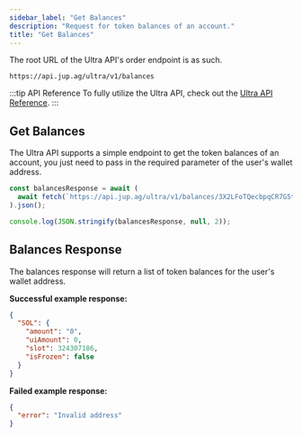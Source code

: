 ```yaml
---
sidebar_label: "Get Balances"
description: "Request for token balances of an account."
title: "Get Balances"
---
```


<head>
    <title>Get Balances</title>
    <meta name="twitter:card" content="summary" />
</head>

The root URL of the Ultra API's order endpoint is as such.

```
https://api.jup.ag/ultra/v1/balances
```

:::tip API Reference
To fully utilize the Ultra API, check out the [Ultra API Reference](/docs/api/balances).
:::

## Get Balances

The Ultra API supports a simple endpoint to get the token balances of an account, you just need to pass in the required parameter of the user's wallet address.

```jsx
const balancesResponse = await (
  await fetch(`https://api.jup.ag/ultra/v1/balances/3X2LFoTQecbpqCR7G5tL1kczqBKurjKPHhKSZrJ4wgWc`)
).json();

console.log(JSON.stringify(balancesResponse, null, 2));
```

## Balances Response

The balances response will return a list of token balances for the user's wallet address.

**Successful example response:**

```json
{
  "SOL": {
    "amount": "0",
    "uiAmount": 0,
    "slot": 324307186,
    "isFrozen": false
  }
}
```

**Failed example response:**

```json
{
  "error": "Invalid address"
}
```
